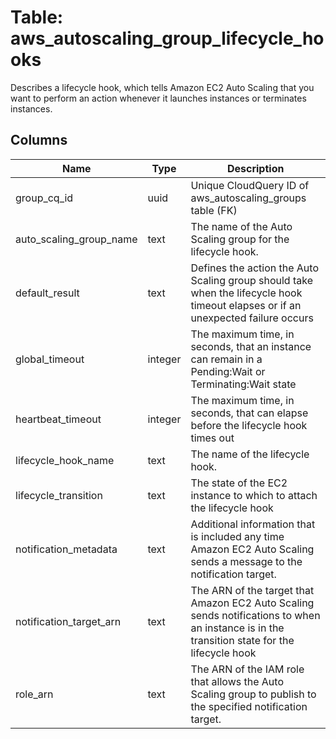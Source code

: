 
# Table: aws_autoscaling_group_lifecycle_hooks
Describes a lifecycle hook, which tells Amazon EC2 Auto Scaling that you want to perform an action whenever it launches instances or terminates instances.
## Columns
| Name        | Type           | Description  |
| ------------- | ------------- | -----  |
|group_cq_id|uuid|Unique CloudQuery ID of aws_autoscaling_groups table (FK)|
|auto_scaling_group_name|text|The name of the Auto Scaling group for the lifecycle hook.|
|default_result|text|Defines the action the Auto Scaling group should take when the lifecycle hook timeout elapses or if an unexpected failure occurs|
|global_timeout|integer|The maximum time, in seconds, that an instance can remain in a Pending:Wait or Terminating:Wait state|
|heartbeat_timeout|integer|The maximum time, in seconds, that can elapse before the lifecycle hook times out|
|lifecycle_hook_name|text|The name of the lifecycle hook.|
|lifecycle_transition|text|The state of the EC2 instance to which to attach the lifecycle hook|
|notification_metadata|text|Additional information that is included any time Amazon EC2 Auto Scaling sends a message to the notification target.|
|notification_target_arn|text|The ARN of the target that Amazon EC2 Auto Scaling sends notifications to when an instance is in the transition state for the lifecycle hook|
|role_arn|text|The ARN of the IAM role that allows the Auto Scaling group to publish to the specified notification target.|
